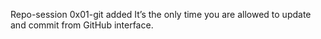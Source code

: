 Repo-session 0x01-git added
It’s the only time you are allowed to update and commit from GitHub interface.
